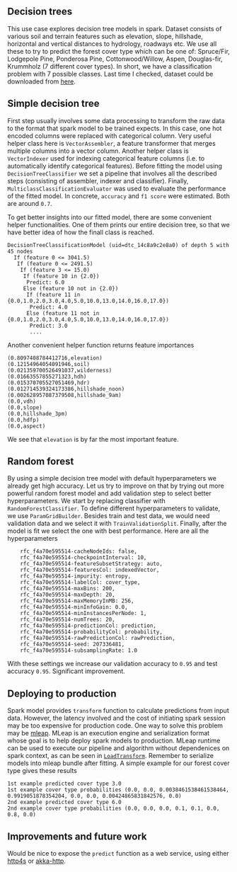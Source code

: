 ## Decision trees

This use case explores decision tree models in spark. Dataset consists of various soil and terrain features such as elevation, slope, hillshade, horizontal and vertical distances to hydrology, roadways etc. We use all these to try to predict the forest cover type which can be one of: Spruce/Fir, Lodgepole Pine, Ponderosa Pine, Cottonwood/Willow, Aspen, Douglas-fir, Krummholz (7 different cover types). In short, we have a classification problem with 7 possible classes. Last time I checked, dataset could be downloaded from [here](https://archive.ics.uci.edu/ml/machine-learning-databases/covtype/).

## Simple decision tree

First step usually involves some data processing to transform the raw data to the format that spark model to be trained expects. In this case, one hot encoded columns were replaced with categorical column. Very useful helper class here is `VectorAssembler`, a feature transformer that merges multiple columns into a vector column. Another helper class is `VectorIndexer` used for indexing categorical feature columns (i.e. to automatically identify categorical features). Before fitting the model using `DecisionTreeClassifier` we set a pipeline that involves all the described steps (consisting of assembler, indexer and classifier). Finally, `MulticlassClassificationEvaluator` was used to evaluate the performance of the fitted model. In concrete, `accuracy` and `f1 score` were estimated. Both are around `0.7`. 

To get better insights into our fitted model, there are some convenient helper functionalities. One of them prints our entire decision tree, so that we have better idea of how the finall class is reached. 
```
DecisionTreeClassificationModel (uid=dtc_14c8a9c2e8a0) of depth 5 with 45 nodes
  If (feature 0 <= 3041.5)
   If (feature 0 <= 2491.5)
    If (feature 3 <= 15.0)
     If (feature 10 in {2.0})
      Predict: 6.0
     Else (feature 10 not in {2.0})
      If (feature 11 in {0.0,1.0,2.0,3.0,4.0,5.0,10.0,13.0,14.0,16.0,17.0})
       Predict: 4.0
      Else (feature 11 not in {0.0,1.0,2.0,3.0,4.0,5.0,10.0,13.0,14.0,16.0,17.0})
       Predict: 3.0
       ....
```
Another convenient helper function returns feature importances
```
(0.8097408784412716,elevation)
(0.12154964054091946,soil)
(0.021359700526491037,wilderness)
(0.01663557855271323,hdh)
(0.015370705527051469,hdr)
(0.012714539324173386,hillshade_noon)
(0.002628957087379508,hillshade_9am)
(0.0,vdh)
(0.0,slope)
(0.0,hillshade_3pm)
(0.0,hdfp)
(0.0,aspect)
```
We see that `elevation` is by far the most important feature. 

## Random forest

By using a simple decision tree model with default hyperparameters we already get high accuracy. Let us try to improve on that by trying out more powerful random forest model and add validation step to select better hyperparameters. We start by replacing classifier with `RandomForestClassifier`. To define different hyperparameters to validate, we use `ParamGridBuilder`. Besides train and test data, we would need validation data and we select it with `TrainValidationSplit`. Finally, after the model is fit we select the one with best performance. Here are all the hyperparameters
```
  	rfc_f4a70e595514-cacheNodeIds: false,
	rfc_f4a70e595514-checkpointInterval: 10,
	rfc_f4a70e595514-featureSubsetStrategy: auto,
	rfc_f4a70e595514-featuresCol: indexedVector,
	rfc_f4a70e595514-impurity: entropy,
	rfc_f4a70e595514-labelCol: cover_type,
	rfc_f4a70e595514-maxBins: 200,
	rfc_f4a70e595514-maxDepth: 20,
	rfc_f4a70e595514-maxMemoryInMB: 256,
	rfc_f4a70e595514-minInfoGain: 0.0,
	rfc_f4a70e595514-minInstancesPerNode: 1,
	rfc_f4a70e595514-numTrees: 20,
	rfc_f4a70e595514-predictionCol: prediction,
	rfc_f4a70e595514-probabilityCol: probability,
	rfc_f4a70e595514-rawPredictionCol: rawPrediction,
	rfc_f4a70e595514-seed: 207336481,
	rfc_f4a70e595514-subsamplingRate: 1.0
```
With these settings we increase our validation accuracy to `0.95` and test accuracy `0.95`. Significant improvement. 

## Deploying to production

Spark model provides `transform` function to calculate predictions from input data. However, the latency involved and the cost of initiating spark session may be too expensive for production code. One way to solve this problem may be [mleap](https://github.com/combust/mleap). MLeap is an execution engine and serialization format whose goal is to help deploy spark models to production. MLeap runtime can be used to execute our pipeline and algorithm without dependenices on spark context, as can be seen in [`LoadTransform`](src/main/scala/LoadTransform.scala). Remember to serialize models into mleap bundle after fitting. A simple example for our forest cover type gives these results
```
1st example predicted cover type 3.0
1st example cover type probabilities (0.0, 0.0, 0.0038461538461538464, 0.9919051878354204, 0.0, 0.0, 0.00424865831842576, 0.0)
2nd example predicted cover type 6.0
2nd example cover type probabilities (0.0, 0.0, 0.0, 0.1, 0.1, 0.0, 0.8, 0.0)
```

## Improvements and future work

Would be nice to expose the `predict` function as a web service, using either [http4s](https://http4s.org/) or [akka-http](https://doc.akka.io/docs/akka-http/current/index.html). 
